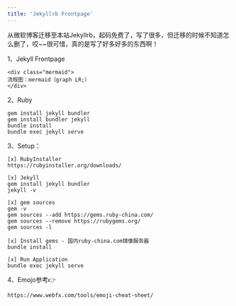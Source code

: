```yaml
---
title: 'Jekyllrb Frontpage'
---
```

   
从微软博客迁移至本站Jekyllrb，起码免费了，写了很多，但迁移的时候不知道怎么删了，哎~~很可惜，真的是写了好多好多的东西啊！

1、Jekyll Frontpage  
```
<div class="mermaid">
流程图：mermaid（graph LR;） 
</div>
```
  
2、Ruby
```
gem install jekyll bundler
gem install bundler jekyll
bundle install 
bundle exec jekyll serve
```

3、Setup：  
```
[x] RubyInstaller
https://rubyinstaller.org/downloads/

[x] Jekyll
gem install jekyll bundler
jekyll -v

[x] gem sources
gem -v
gem sources --add https://gems.ruby-china.com/
gem sources --remove https://rubygems.org/
gem sources -l

[x] Install gems - 国内ruby-china.com镜像服务器
bundle install

[x] Run Application
bundle exec jekyll serve
```

4、Emojo参考:point_right:
```
https://www.webfx.com/tools/emoji-cheat-sheet/
```
